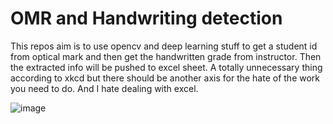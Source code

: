 # OMR and Handwriting detection 
This repos aim is to use opencv and deep learning stuff to get a student id from optical mark and then get the handwritten grade from instructor.
Then the extracted info will be pushed to excel sheet. A totally unnecessary thing according to xkcd but there should be another axis for the hate of the work you need to do. And I hate dealing with excel. 

![image](https://imgs.xkcd.com/comics/is_it_worth_the_time.png)
